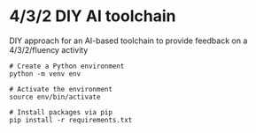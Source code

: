 # 4/3/2 DIY AI toolchain
DIY approach for an AI-based toolchain to provide feedback on a 4/3/2/fluency activity

```
# Create a Python environment
python -m venv env

# Activate the environment
source env/bin/activate

# Install packages via pip
pip install -r requirements.txt
```
